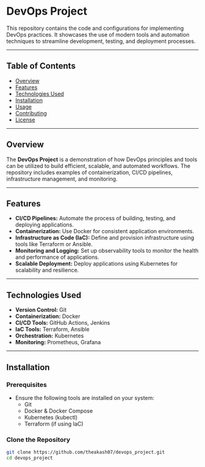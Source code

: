 # **DevOps Project**

This repository contains the code and configurations for implementing DevOps practices. It showcases the use of modern tools and automation techniques to streamline development, testing, and deployment processes.

---

## **Table of Contents**
- [Overview](#overview)
- [Features](#features)
- [Technologies Used](#technologies-used)
- [Installation](#installation)
- [Usage](#usage)
- [Contributing](#contributing)
- [License](#license)

---

## **Overview**

The **DevOps Project** is a demonstration of how DevOps principles and tools can be utilized to build efficient, scalable, and automated workflows. The repository includes examples of containerization, CI/CD pipelines, infrastructure management, and monitoring.

---

## **Features**
- **CI/CD Pipelines:** Automate the process of building, testing, and deploying applications.  
- **Containerization:** Use Docker for consistent application environments.  
- **Infrastructure as Code (IaC):** Define and provision infrastructure using tools like Terraform or Ansible.  
- **Monitoring and Logging:** Set up observability tools to monitor the health and performance of applications.  
- **Scalable Deployment:** Deploy applications using Kubernetes for scalability and resilience.  

---

## **Technologies Used**
- **Version Control:** Git  
- **Containerization:** Docker  
- **CI/CD Tools:** GitHub Actions, Jenkins  
- **IaC Tools:** Terraform, Ansible  
- **Orchestration:** Kubernetes  
- **Monitoring:** Prometheus, Grafana  

---

## **Installation**
### **Prerequisites**
- Ensure the following tools are installed on your system:
  - Git
  - Docker & Docker Compose
  - Kubernetes (kubectl)
  - Terraform (if using IaC)

### **Clone the Repository**
```bash
git clone https://github.com/theakash07/devops_project.git
cd devops_project
